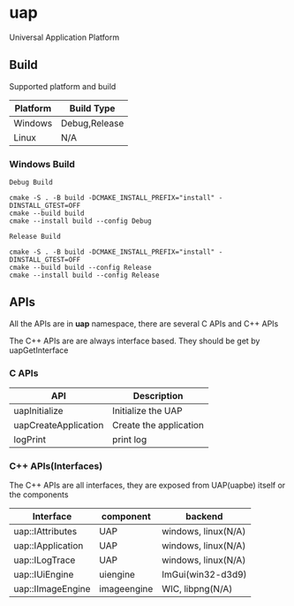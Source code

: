 # uap

Universal Application Platform


## Build

Supported platform and build

Platform | Build Type
----|----
Windows| Debug,Release 
Linux| N/A

### Windows Build


`Debug Build`
```
cmake -S . -B build -DCMAKE_INSTALL_PREFIX="install" -DINSTALL_GTEST=OFF
cmake --build build
cmake --install build --config Debug
```

`Release Build`
```
cmake -S . -B build -DCMAKE_INSTALL_PREFIX="install" -DINSTALL_GTEST=OFF
cmake --build build --config Release
cmake --install build --config Release
```


## APIs

All the APIs are in **uap** namespace, there are several C APIs and C++ APIs

The C++ APIs are are always interface based. They should be get by uapGetInterface


### C APIs


API | Description
----|----
uapInitialize | Initialize the UAP 
uapCreateApplication | Create the application
logPrint | print log

### C++ APIs(Interfaces)

The C++ APIs are all interfaces, they are exposed from UAP(uapbe) itself or the components


Interface | component|backend
----|----|----
uap::IAttributes| UAP |windows, linux(N/A)
uap::IApplication| UAP |windows, linux(N/A)
uap::ILogTrace| UAP |windows, linux(N/A)
uap::IUiEngine| uiengine| ImGui(win32-d3d9)
uap::IImageEngine| imageengine| WIC, libpng(N/A)
